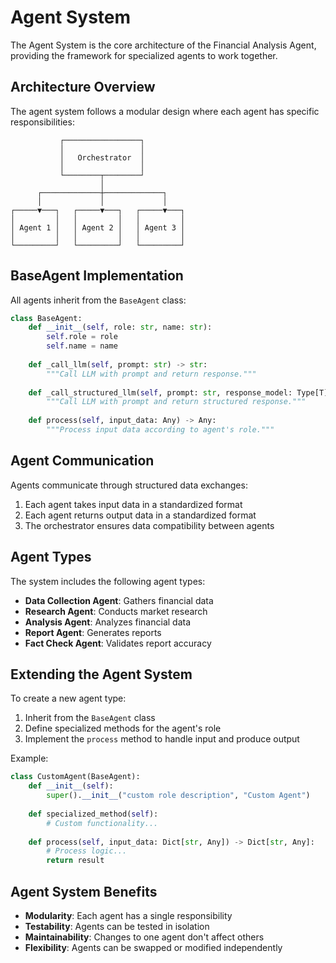 # Agent System

The Agent System is the core architecture of the Financial Analysis Agent, providing the framework for specialized agents to work together.

## Architecture Overview

The agent system follows a modular design where each agent has specific responsibilities:

```
           ┌─────────────────┐
           │                 │
           │   Orchestrator  │
           │                 │
           └────────┬────────┘
                    │
      ┌─────────────┼─────────────┐
      │             │             │
┌─────▼───┐   ┌─────▼───┐   ┌─────▼───┐
│         │   │         │   │         │
│ Agent 1 │   │ Agent 2 │   │ Agent 3 │
│         │   │         │   │         │
└─────────┘   └─────────┘   └─────────┘
```

## BaseAgent Implementation

All agents inherit from the `BaseAgent` class:

```python
class BaseAgent:
    def __init__(self, role: str, name: str):
        self.role = role
        self.name = name
        
    def _call_llm(self, prompt: str) -> str:
        """Call LLM with prompt and return response."""
        
    def _call_structured_llm(self, prompt: str, response_model: Type[T]) -> T:
        """Call LLM with prompt and return structured response."""
        
    def process(self, input_data: Any) -> Any:
        """Process input data according to agent's role."""
```

## Agent Communication

Agents communicate through structured data exchanges:

1. Each agent takes input data in a standardized format
2. Each agent returns output data in a standardized format
3. The orchestrator ensures data compatibility between agents

## Agent Types

The system includes the following agent types:

- **Data Collection Agent**: Gathers financial data
- **Research Agent**: Conducts market research
- **Analysis Agent**: Analyzes financial data
- **Report Agent**: Generates reports
- **Fact Check Agent**: Validates report accuracy

## Extending the Agent System

To create a new agent type:

1. Inherit from the `BaseAgent` class
2. Define specialized methods for the agent's role
3. Implement the `process` method to handle input and produce output

Example:

```python
class CustomAgent(BaseAgent):
    def __init__(self):
        super().__init__("custom role description", "Custom Agent")
        
    def specialized_method(self):
        # Custom functionality...
        
    def process(self, input_data: Dict[str, Any]) -> Dict[str, Any]:
        # Process logic...
        return result
```

## Agent System Benefits

- **Modularity**: Each agent has a single responsibility
- **Testability**: Agents can be tested in isolation
- **Maintainability**: Changes to one agent don't affect others
- **Flexibility**: Agents can be swapped or modified independently
